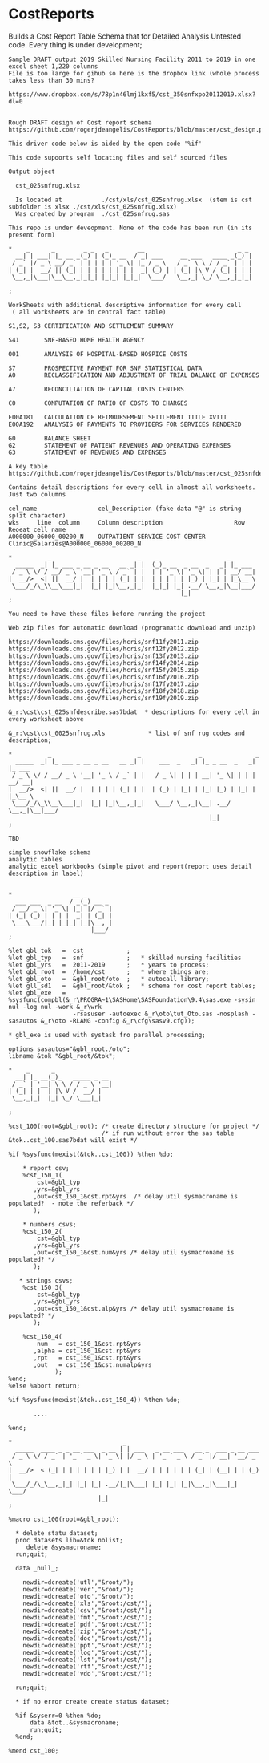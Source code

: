 # CostReports
Builds a Cost Report Table Schema that for Detailed Analysis
    Untested code. Every thing is under development;  
    
    Sample DRAFT output 2019 Skilled Nursing Facility 2011 to 2019 in one excel sheet 1,220 columns
    File is too large for gihub so here is the dropbox link (whole process takes less than 30 mins?
    
    https://www.dropbox.com/s/78p1n46lmj1kxf5/cst_350snfxpo20112019.xlsx?dl=0  

                                                                                     
    Rough DRAFT design of Cost report schema
    https://github.com/rogerjdeangelis/CostReports/blob/master/cst_design.pdf
    
    This driver code below is aided by the open code '%if'                                                                                        
                                                                                                                                        
    This code supoorts self locating files and self sourced files                                                                       
                                                                                                                                        
    Output object                                                                                                                       
                                                                                                                                        
      cst_025snfrug.xlsx                                                                                                                
                                                                                                                                        
      Is located at           ./cst/xls/cst_025snfrug.xlsx  (stem is cst subfolder is xlsx ./cst/xls/cst_025snfrug.xlsx)                                                                            
      Was created by program  ./cst_025snfrug.sas                                                                                       
                                                                                                                                        
    This repo is under deveopment. None of the code has been run (in its present form)                                                  
                                                                                                                                        
    *    _      _        _ _   _        __                          _ _                                                                 
      __| | ___| |_ __ _(_) | (_)_ __  / _| ___     __ ___   ____ _(_) |                                                                
     / _` |/ _ \ __/ _` | | | | | '_ \| |_ / _ \   / _` \ \ / / _` | | |                                                                
    | (_| |  __/ || (_| | | | | | | | |  _| (_) | | (_| |\ V / (_| | | |                                                                
     \__,_|\___|\__\__,_|_|_| |_|_| |_|_|  \___/   \__,_| \_/ \__,_|_|_|                                                                
                                                                                                                                        
    ;                                                                                                                                   
                                                                                                                                        
    WorkSheets with additional descriptive information for every cell                                                                   
     ( all worksheets are in central fact table)                                                                                        
                                                                                                                                        
    S1,S2, S3 CERTIFICATION AND SETTLEMENT SUMMARY                                                                                      
                                                                                                                                        
    S41       SNF-BASED HOME HEALTH AGENCY                                                                                              
                                                                                                                                        
    O01       ANALYSIS OF HOSPITAL-BASED HOSPICE COSTS                                                                                  
                                                                                                                                        
    S7        PROSPECTIVE PAYMENT FOR SNF STATISTICAL DATA                                                                              
    A0        RECLASSIFICATION AND ADJUSTMENT OF TRIAL BALANCE OF EXPENSES                                                              
                                                                                                                                        
    A7        RECONCILIATION OF CAPITAL COSTS CENTERS                                                                                   
                                                                                                                                        
    C0        COMPUTATION OF RATIO OF COSTS TO CHARGES                                                                                  
                                                                                                                                        
    E00A181   CALCULATION OF REIMBURSEMENT SETTLEMENT TITLE XVIII                                                                       
    E00A192   ANALYSIS OF PAYMENTS TO PROVIDERS FOR SERVICES RENDERED                                                                   
                                                                                                                                        
    G0        BALANCE SHEET                                                                                                             
    G2        STATEMENT OF PATIENT REVENUES AND OPERATING EXPENSES                                                                      
    G3        STATEMENT OF REVENUES AND EXPENSES  
    
    A key table
    https://github.com/rogerjdeangelis/CostReports/blob/master/cst_025snfdescribe.sas7bdat
    
    Contains detail descriptions for every cell in almost all worksheets. Just two columns
    
    cel_name                 cel_Description (fake data "@" is string split character)
    wks     line  column     Column description                    Row      Reoeat cell_name
    A000000_06000_00200_N    OUTPATIENT SERVICE COST CENTER Clinic@Salaries@A000000_06000_00200_N
                                                                                                                                    
    *          _                        _    _                   _                                                                      
      _____  _| |_ ___ _ __ _ __   __ _| |  (_)_ __  _ __  _   _| |_ ___                                                                
     / _ \ \/ / __/ _ \ '__| '_ \ / _` | |  | | '_ \| '_ \| | | | __/ __|                                                               
    |  __/>  <| ||  __/ |  | | | | (_| | |  | | | | | |_) | |_| | |_\__ \                                                               
     \___/_/\_\\__\___|_|  |_| |_|\__,_|_|  |_|_| |_| .__/ \__,_|\__|___/                                                               
                                                    |_|                                                                                 
    ;                                                                                                                                   
                                                                                                                                        
    You need to have these files before running the project                                                                             
                                                                                                                                        
    Web zip files for automatic download (programatic download and unzip)                                                               
                                                                                                                                        
    https://downloads.cms.gov/files/hcris/snf11fy2011.zip                                                                               
    https://downloads.cms.gov/files/hcris/snf12fy2012.zip                                                                               
    https://downloads.cms.gov/files/hcris/snf13fy2013.zip                                                                               
    https://downloads.cms.gov/files/hcris/snf14fy2014.zip                                                                               
    https://downloads.cms.gov/files/hcris/snf15fy2015.zip                                                                               
    https://downloads.cms.gov/files/hcris/snf16fy2016.zip                                                                               
    https://downloads.cms.gov/files/hcris/snf17fy2017.zip                                                                               
    https://downloads.cms.gov/files/hcris/snf18fy2018.zip                                                                               
    https://downloads.cms.gov/files/hcris/snf19fy2019.zip                                                                               
                                                                                                                                        
    &_r:\cst\cst_025snfdescribe.sas7bdat  * descriptions for every cell in every worksheet above                                        
                                                                                                                                        
    &_r:\cst\cst_0025snfrug.xls            * list of snf rug codes and description;                                                     
                                                                                                                                        
    *          _                        _                _               _                                                              
      _____  _| |_ ___ _ __ _ __   __ _| |    ___  _   _| |_ _ __  _   _| |_ ___                                                        
     / _ \ \/ / __/ _ \ '__| '_ \ / _` | |   / _ \| | | | __| '_ \| | | | __/ __|                                                       
    |  __/>  <| ||  __/ |  | | | | (_| | |  | (_) | |_| | |_| |_) | |_| | |_\__ \                                                       
     \___/_/\_\\__\___|_|  |_| |_|\__,_|_|   \___/ \__,_|\__| .__/ \__,_|\__|___/                                                       
                                                            |_|                                                                         
    ;                                                                                                                                   
                                                                                                                                        
    TBD                                                                                                                                 
                                                                                                                                        
    simple snowflake schema                                                                                                             
    analytic tables                                                                                                                     
    analytic excel workbooks (simple pivot and report(report uses detail description in label)                                          
                                                                                                                                        
                                                                                                                                        
    *                 __ _                                                                                                              
      ___ ___  _ __  / _(_) __ _                                                                                                        
     / __/ _ \| '_ \| |_| |/ _` |                                                                                                       
    | (_| (_) | | | |  _| | (_| |                                                                                                       
     \___\___/|_| |_|_| |_|\__, |                                                                                                       
                           |___/                                                                                                        
    ;                                                                                                                                   
                                                                                                                                        
    %let gbl_tok   =  cst            ;                                                                                                  
    %let gbl_typ   =  snf            ;   * skilled nursing facilities                                                                   
    %let gbl_yrs   =  2011-2019      ;   * years to process;                                                                            
    %let gbl_root  =  /home/cst      ;   * where things are;                                                                            
    %let gbl_oto   =  &gbl_root/oto  ;   * autocall library;                                                                            
    %let gll_sd1   =  &gbl_root/&tok ;   * schema for cost report tables;                                                               
    %let gbl_exe   =  %sysfunc(compbl(&_r\PROGRA~1\SASHome\SASFoundation\9.4\sas.exe -sysin nul -log nul -work &_r\wrk                  
                      -rsasuser -autoexec &_r\oto\tut_Oto.sas -nosplash -sasautos &_r\oto -RLANG -config &_r\cfg\sasv9.cfg));           
                                                                                                                                        
    * gbl_exe is used with systask fro parallel processing;                                                                             
                                                                                                                                        
    options sasautos="&gbl_root./oto";                                                                                                  
    libname &tok "&gbl_root/&tok";                                                                                                      
                                                                                                                                        
    *    _      _                                                                                                                       
      __| |_ __(_)_   _____ _ __                                                                                                        
     / _` | '__| \ \ / / _ \ '__|                                                                                                       
    | (_| | |  | |\ V /  __/ |                                                                                                          
     \__,_|_|  |_| \_/ \___|_|                                                                                                          
                                                                                                                                        
    ;                                                                                                                                   
                                                                                                                                        
    %cst_100(root=&gbl_root); /* create directory structure for project */                                                              
                              /* if run without error the sas table &tok..cst_100.sas7bdat will exist */                                
                                                                                                                                        
    %if %sysfunc(mexist(&tok..cst_100)) %then %do;                                                                                      
                                                                                                                                        
        * report csv;                                                                                                                   
        %cst_150_1(                                                                                                                     
            cst=&gbl_typ                                                                                                                
           ,yrs=&gbl_yrs                                                                                                                
           ,out=cst_150_1&cst.rpt&yrs  /* delay util sysmacroname is populated?  - note the referback */                                
           );                                                                                                                           
                                                                                                                                        
        * numbers csvs;                                                                                                                 
        %cst_150_2(                                                                                                                     
            cst=&gbl_typ                                                                                                                
           ,yrs=&gbl_yrs                                                                                                                
           ,out=cst_150_1&cst.num&yrs /* delay util sysmacroname is populated? */                                                       
           );                                                                                                                           
                                                                                                                                        
       * strings csvs;                                                                                                                  
        %cst_150_3(                                                                                                                     
            cst=&gbl_typ                                                                                                                
           ,yrs=&gbl_yrs                                                                                                                
           ,out=cst_150_1&cst.alp&yrs /* delay util sysmacroname is populated? */                                                       
           );                                                                                                                           
                                                                                                                                        
        %cst_150_4(                                                                                                                     
            num   = cst_150_1&cst.rpt&yrs                                                                                               
           ,alpha = cst_150_1&cst.rpt&yrs                                                                                               
           ,rpt   = cst_150_1&cst.rpt&yrs                                                                                               
           ,out   = cst_150_1&cst.numalp&yrs                                                                                            
                 );                                                                                                                     
    %end;                                                                                                                               
    %else %abort return;                                                                                                                
                                                                                                                                        
    %if %sysfunc(mexist(&tok..cst_150_4)) %then %do;                                                                                    
                                                                                                                                        
           ....                                                                                                                         
                                                                                                                                        
    %end;                                                                                                                               
                                                                                                                                        
    *                               _                                                                                                   
      _____  ____ _ _ __ ___  _ __ | | ___   _ __ ___   __ _  ___ _ __ ___                                                              
     / _ \ \/ / _` | '_ ` _ \| '_ \| |/ _ \ | '_ ` _ \ / _` |/ __| '__/ _ \                                                             
    |  __/>  < (_| | | | | | | |_) | |  __/ | | | | | | (_| | (__| | | (_) |                                                            
     \___/_/\_\__,_|_| |_| |_| .__/|_|\___| |_| |_| |_|\__,_|\___|_|  \___/                                                             
                             |_|                                                                                                        
    ;                                                                                                                                   
                                                                                                                                        
    %macro cst_100(root=&gbl_root);                                                                                                     
                                                                                                                                        
      * delete statu dataset;                                                                                                           
      proc datasets lib=&tok nolist;                                                                                                    
         delete &sysmacroname;                                                                                                          
      run;quit;                                                                                                                         
                                                                                                                                        
      data _null_;                                                                                                                      
                                                                                                                                        
        newdir=dcreate('utl',"&root/");                                                                                                 
        newdir=dcreate('ver',"&root/");                                                                                                 
        newdir=dcreate('oto',"&root/");                                                                                                 
        newdir=dcreate('xls',"&root:/cst/");                                                                                            
        newdir=dcreate('csv',"&root:/cst/");                                                                                            
        newdir=dcreate('fmt',"&root:/cst/");                                                                                            
        newdir=dcreate('pdf',"&root:/cst/");                                                                                            
        newdir=dcreate('zip',"&root:/cst/");                                                                                            
        newdir=dcreate('doc',"&root:/cst/");                                                                                            
        newdir=dcreate('ppt',"&root:/cst/");                                                                                            
        newdir=dcreate('log',"&root:/cst/");                                                                                            
        newdir=dcreate('lst',"&root:/cst/");                                                                                            
        newdir=dcreate('rtf',"&root:/cst/");                                                                                            
        newdir=dcreate('vdo',"&root:/cst/");                                                                                            
                                                                                                                                        
      run;quit;                                                                                                                         
                                                                                                                                        
      * if no error create create status dataset;                                                                                       
                                                                                                                                        
      %if &syserr=0 %then %do;                                                                                                          
          data &tot..&sysmacroname;                                                                                                     
          run;quit;                                                                                                                     
      %end;                                                                                                                             
                                                                                                                                        
    %mend cst_100;                                                                                                                      
                                                                                                                                        
                                                                                                                                        
                                                                                                                                        
                                                                                                                                        
                                                                                                                                        
                                                                                                                                        
